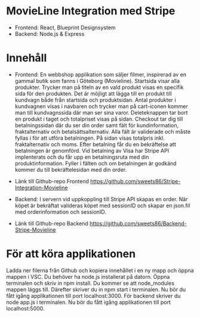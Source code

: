 # MovieLine Integration med Stripe
* Frontend: React, Blueprint Designsystem
* Backend: Node.js & Express

# Innehåll

* Frontend: En webbshop applikation som säljer filmer, inspirerad av en gammal butik som fanns i Göteborg (Movieline).
Startsida visar alla produkter. Trycker man på titeln av en vald produkt visas en specifik sida för den produkten.
Det är möjligt att lägga till en produkt till kundvagn både från startsida och produktsidan.
Antal produkter i kundvagnen visas i navbaren och trycker man på cart-iconen kommer man till kundvagnssida där man ser sina varor.
Deleteknappen tar bort en produkt i taget och totalpriset visas på sidan.
Checkout tar dig till betalningssidan där du ser din order samt fält för kundinformation, fraktalternativ och betalsättsalternativ.
Alla fält är validerade och måste fyllas i för att utföra betalningen.
På sidan visas totalpris inkl. fraktalternativ och moms.
Efter betalning får du en bekräftelse att betalningen är genomförd.
Vid betalning av Visa har Stripe API implenterats och du får upp en betalningsruta med din produktinformation.
Fyller i fälten och om betalningen är godkänd kommer du till bekräftelesidan med din order.

* Länk till Github-repo Frontend
https://github.com/sweets86/Stripe-Integration-Movieline

* Backend: I servern vid uppkoppling till Stripe API skapas en order.
När köpet är bekräftat valideras köpet med sessionID och skapar en json.fil med orderinformation och sessionID.

* Länk till Github-repo Backend
https://github.com/sweets86/Backend-Stripe-Movieline

# För att köra applikationen
Ladda ner filerna från Github och kopiera innehållet i en ny mapp och öppna mappen i VSC. Du behöver ha node.js installerat på datorn. Öppna terminalen och skriv in npm install. Du kommer se att node_modules mappen läggs till.
Därefter skriver du in npm start i terminalen. Nu bör du fått igång applikationen till port localhost:3000.
För backend skriver du node app.js i terminalen. Nu bör du fått igång applikationen till port localhost:5000.